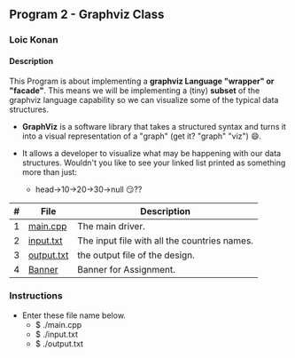 ## Program 2 - Graphviz Class

### Loic Konan

#### Description

This Program is about implementing a **graphviz Language "wrapper" or "facade"**.
This means we will be implementing a (tiny) **subset** of the graphviz language capability so we can visualize some of the typical data structures.

- **GraphViz** is a software library that takes a structured syntax and turns it into a visual representation of a "graph" (get it? "graph" "viz") :smile:.

- It allows a developer to visualize what may be happening with our data structures. Wouldn't you like to see your linked list printed as something more than just:

  - head->10->20->30->null 😏??

|  #  | File                 | Description                     |
| :-: | -------------------- | ------------------------------- |
|  1  | [main.cpp](main.cpp) | The main driver. |
|  2  | [input.txt](input.txt)     | The input file with all the countries names.           |
|  3  | [output.txt](output.txt)     | the output file of the design.           |
|  4  | [Banner](Banner)     | Banner for Assignment.          |

### Instructions

- Enter these file name below.
  - $ ./main.cpp
  - $ ./input.txt
  - $ ./output.txt
